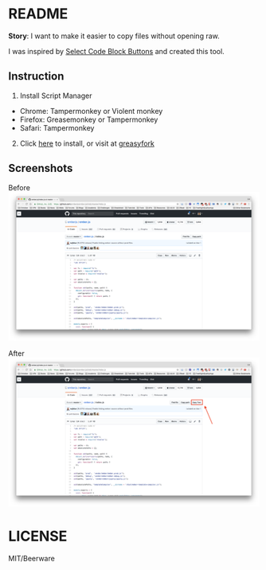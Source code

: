 # README

**Story**: I want to make it easier to copy files without opening raw.

I was inspired by [Select Code Block Buttons](https://gist.github.com/halirutan/2217e4685ae82d754b6c/) and created this tool.

## Instruction
1. Install Script Manager

  * Chrome: Tampermonkey or Violent monkey
  * Firefox: Greasemonkey or Tampermonkey
  * Safari: Tampermonkey

2. Click [here](./index.js) to install, or visit at [greasyfork](https://greasyfork.org/en/scripts/28623-copy-github-file-to-clipboard/code)

## Screenshots

Before
![](./screenshots/before.png)

After
![](./screenshots/after.png)


# LICENSE
MIT/Beerware

